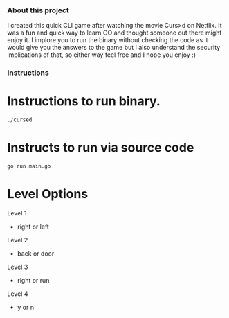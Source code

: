 ### About this project 
I created this quick CLI game after watching the movie Curs>d on Netflix. It was a fun and quick way to learn GO and thought someone out there might enjoy it. I implore you to run the binary without checking the code as it would give you the answers to the game but I also understand the security implications of that, so either way feel free and I hope you enjoy :)

### Instructions

# Instructions to run binary. 

```bash
./cursed
```

# Instructs to run via source code 

```bash
go run main.go
```

# Level Options

Level 1 
- right or left

Level 2
- back or door

Level 3
- right or run

Level 4
- y or n